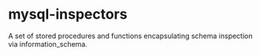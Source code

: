 mysql-inspectors
================

A set of stored procedures and functions encapsulating schema inspection via information_schema.
